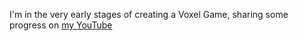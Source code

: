 I'm in the very early stages of creating a Voxel Game, sharing some progress on [my YouTube](https://youtube.com/c/GabeRundlett)
